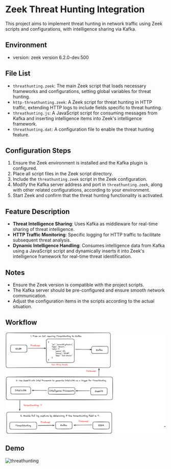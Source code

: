 # Zeek Threat Hunting Integration

This project aims to implement threat hunting in network traffic using Zeek scripts and configurations, with intelligence sharing via Kafka.

## Environment

- version: zeek version 6.2.0-dev.500

## File List

- `threathunting.zeek`: The main Zeek script that loads necessary frameworks and configurations, setting global variables for threat hunting.
- `http-threathunting.zeek`: A Zeek script for threat hunting in HTTP traffic, extending HTTP logs to include fields specific to threat hunting.
- `threathunting.js`: A JavaScript script for consuming messages from Kafka and inserting intelligence items into Zeek's intelligence framework.
- `threathunting.dat`: A configuration file to enable the threat hunting feature.

## Configuration Steps

1. Ensure the Zeek environment is installed and the Kafka plugin is configured.
2. Place all script files in the Zeek script directory.
3. Include the `threathunting.zeek` script in the Zeek configuration.
4. Modify the Kafka server address and port in `threathunting.zeek`, along with other related configurations, according to your environment.
5. Start Zeek and confirm that the threat hunting functionality is activated.

## Feature Description

- **Threat Intelligence Sharing**: Uses Kafka as middleware for real-time sharing of threat intelligence.
- **HTTP Traffic Monitoring**: Specific logging for HTTP traffic to facilitate subsequent threat analysis.
- **Dynamic Intelligence Handling**: Consumes intelligence data from Kafka using a JavaScript script and dynamically inserts it into Zeek's intelligence framework for real-time threat identification.

## Notes

- Ensure the Zeek version is compatible with the project scripts.
- The Kafka server should be pre-configured and ensure smooth network communication.
- Adjust the configuration items in the scripts according to the actual situation.

## Workflow

![Workflow](Workflow.png)

## Demo

![threathunting](threathunting.gif)

